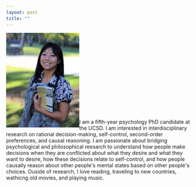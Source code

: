```yaml
---
layout: post
title: ""
---
```

<img align = "left" src="websitephoto.JPG" width = "200"/>


<p style='text-align: left;'> 
  <br>
  <br>
  <br>
  <br>
  <br>
  <br>
  <br>
  <br>
  <br>
  <br>
  <br>
  <br>
  <br>
  
I am a fifth-year psychology PhD candidate at the UCSD. I am interested in interdisciplinary research on rational decision-making, self-control, second-order preferences, and causal reasoning. I am passionate about bridging psychological and philosophical reesarch to understand how people make decisions when they are conflicted about what they desire and what they want to desire, how these decisions relate to self-control, and how people causally reason about other people's mental states based on other people's choices. Ouside of research, I love reading, traveling to new countries, wathicng old movies, and playing music. 
</p>



